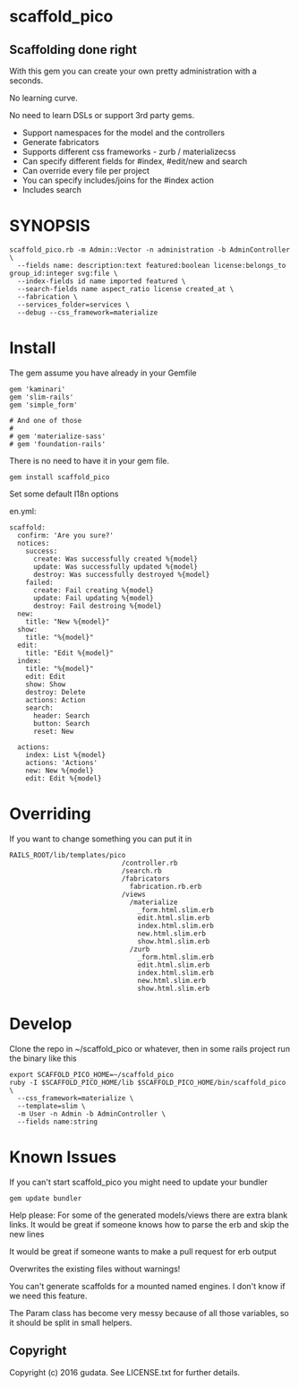 # scaffold_pico
## Scaffolding done right
With this gem you can create your own pretty administration with a seconds.

No learning curve.

No need to learn DSLs or support 3rd party gems.


* Support namespaces for the model and the controllers
* Generate fabricators
* Supports different css frameworks - zurb / materializecss
* Can specify different fields for #index, #edit/new and search
* Can override every file per project
* You can specify includes/joins for the #index action
* Includes search

# SYNOPSIS

    scaffold_pico.rb -m Admin::Vector -n administration -b AdminController \
      --fields name: description:text featured:boolean license:belongs_to group_id:integer svg:file \
      --index-fields id name imported featured \
      --search-fields name aspect_ratio license created_at \
      --fabrication \
      --services_folder=services \
      --debug --css_framework=materialize

# Install
The gem assume you have already in your Gemfile

    gem 'kaminari'
    gem 'slim-rails'
    gem 'simple_form'

    # And one of those
    #
    # gem 'materialize-sass'
    # gem 'foundation-rails'

There is no need to have it in your gem file.

    gem install scaffold_pico

Set some default I18n options

  en.yml:

    scaffold:
      confirm: 'Are you sure?'
      notices:
        success:
          create: Was successfully created %{model}
          update: Was successfully updated %{model}
          destroy: Was successfully destroyed %{model}
        failed:
          create: Fail creating %{model}
          update: Fail updating %{model}
          destroy: Fail destroing %{model}
      new:
        title: "New %{model}"
      show:
        title: "%{model}"
      edit:
        title: "Edit %{model}"
      index:
        title: "%{model}"
        edit: Edit
        show: Show
        destroy: Delete
        actions: Action
        search:
          header: Search
          button: Search
          reset: New

      actions:
        index: List %{model}
        actions: 'Actions'
        new: New %{model}
        edit: Edit %{model}

# Overriding
If you want to change something you can put it in


    RAILS_ROOT/lib/templates/pico
                                /controller.rb
                                /search.rb
                                /fabricators
                                  fabrication.rb.erb
                                /views
                                  /materialize
                                    _form.html.slim.erb
                                    edit.html.slim.erb
                                    index.html.slim.erb
                                    new.html.slim.erb
                                    show.html.slim.erb
                                  /zurb
                                    _form.html.slim.erb
                                    edit.html.slim.erb
                                    index.html.slim.erb
                                    new.html.slim.erb
                                    show.html.slim.erb

# Develop

Clone the repo in ~/scaffold_pico or whatever, then in some rails project run the binary like this

    export SCAFFOLD_PICO_HOME=~/scaffold_pico
    ruby -I $SCAFFOLD_PICO_HOME/lib $SCAFFOLD_PICO_HOME/bin/scaffold_pico \
      --css_framework=materialize \
      --template=slim \
      -m User -n Admin -b AdminController \
      --fields name:string

# Known Issues
If you can't start scaffold_pico you might need to update your bundler

    gem update bundler

Help please: For some of the generated models/views there are extra blank links. It would be great if someone knows how to parse the erb and skip the new lines

It would be great if someone wants to make a pull request for erb output

Overwrites the existing files without warnings!

You can't generate scaffolds for a mounted named engines. I don't know if we need this feature.

The Param class has become very messy because of all those variables, so it should be split in small helpers.


## Copyright

Copyright (c) 2016 gudata. See LICENSE.txt for further details.